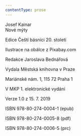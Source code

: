 ```yaml
---
contentType: prose
---
```


Josef Kainar  
Nové mýty

Edice Čeští básníci 20. století

Ilustrace na obálce z Pixabay.com

Redakce Jaroslava Bednářová

Vydala Městská knihovna v Praze

Mariánské nám. 1, 115 72 Praha 1

V MKP 1. elektronické vydání

Verze 1.0 z 15. 7. 2019

ISBN 978-80-274-0004-1 (epub)

ISBN 978-80-274-0005-8 (pdf)

ISBN 978-80-274-0006-5 (prc)
